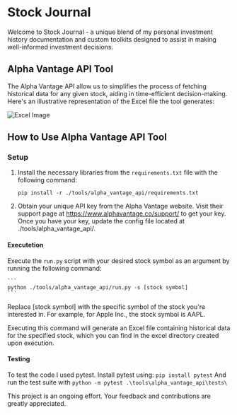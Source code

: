 # Stock Journal

Welcome to Stock Journal - a unique blend of my personal investment history documentation and custom toolkits designed to assist in making well-informed investment decisions.

## Alpha Vantage API Tool

The Alpha Vantage API allow us to simplifies the process of fetching historical data for any given stock, aiding in time-efficient decision-making. Here's an illustrative representation of the Excel file the tool generates:

![Excel Image](https://github.com/IdanRahamimov/stock_journal/blob/main/screenshots/apple_analysis.png)

## How to Use Alpha Vantage API Tool

### Setup

1. Install the necessary libraries from the `requirements.txt` file with the following command:

    ```
    pip install -r ./tools/alpha_vantage_api/requirements.txt
    ```
    
2. Obtain your unique API key from the Alpha Vantage website. Visit their support page at https://www.alphavantage.co/support/ to get your key. Once you have your key, update the config file located at ./tools/alpha_vantage_api/.

#### Executetion 

Execute the `run.py` script with your desired stock symbol as an argument by running the following command:

    ```
    python ./tools/alpha_vantage_api/run.py -s [stock symbol]
    ```

Replace [stock symbol] with the specific symbol of the stock you're interested in. For example, for Apple Inc., the stock symbol is AAPL.

Executing this command will generate an Excel file containing historical data for the specified stock, which you can find in the excel directory created upon execution.
   
#### Testing
To test the code I used pytest.
Install pytest using:
    ```
    pip install pytest
    ```
And run the test suite with
    ```
    python -m pytest .\tools\alpha_vantage_api\tests\
    ```

    
This project is an ongoing effort. Your feedback and contributions are greatly appreciated.
